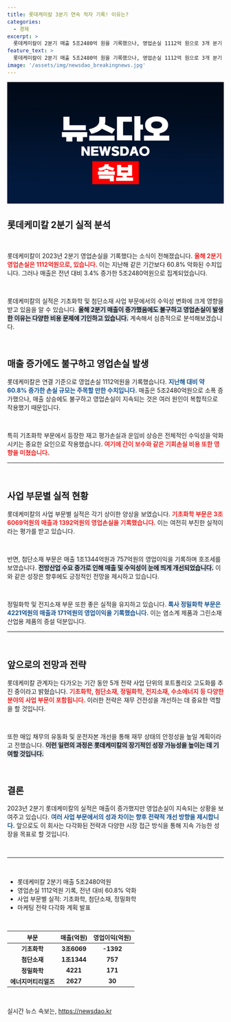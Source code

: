 ```yaml
---
title: 롯데케미칼 3분기 연속 적자 기록! 이유는?
categories:
  - 경제
excerpt: >
  롯데케미칼이 2분기 매출 5조2480억 원을 기록했으나, 영업손실 1112억 원으로 3개 분기 연속 적자에 시달리고 있습니다. 기초화학과 첨단소재에서의 수익성 악화가 주요 원인인데, 앞으로의 회복 가능성은 여전히 불투명합니다.
feature_text: >
  롯데케미칼이 2분기 매출 5조2480억 원을 기록했으나, 영업손실 1112억 원으로 3개 분기 연속 적자에 시달리고 있습니다. 기초화학과 첨단소재에서의 수익성 악화가 주요 원인인데, 앞으로의 회복 가능성은 여전히 불투명합니다.
image: '/assets/img/newsdao_breakingnews.jpg'
---
```


<p><img src="/assets/img/newsdao_breakingnews.jpg" alt="flaretime 속보" /></p>

<h2 data-ke-size="size26">롯데케미칼 2분기 실적 분석</h2>

<p data-ke-size="size16">&nbsp;</p>

<p>롯데케미칼이 2023년 2분기 영업손실을 기록했다는 소식이 전해졌습니다. <b><span style="color: #ee2323;">올해 2분기 영업손실은 1112억원으로, 있습니다.</span></b> 이는 지난해 같은 기간보다 60.8% 악화된 수치입니다. 그러나 매출은 전년 대비 3.4% 증가한 5조2480억원으로 집계되었습니다.</p>

<p data-ke-size="size16">&nbsp;</p>

<p>롯데케미칼의 실적은 기초화학 및 첨단소재 사업 부문에서의 수익성 변화에 크게 영향을 받고 있음을 알 수 있습니다. <b><span style="background-color: #21538527;">올해 2분기 매출이 증가했음에도 불구하고 영업손실이 발생한 이유는 다양한 비용 문제에 기인하고 있습니다.</span></b> 계속해서 심층적으로 분석해보겠습니다.</p>

<p data-ke-size="size16">&nbsp;</p>

<h2 data-ke-size="size26">매출 증가에도 불구하고 영업손실 발생</h2>

<p>롯데케미칼은 연결 기준으로 영업손실 1112억원을 기록했습니다. <b><span style="color: #1a5490;">지난해 대비 약 60.8% 증가한 손실 규모는 주목할 만한 수치입니다.</span></b> 매출은 5조2480억원으로 소폭 증가했으나, 매출 상승에도 불구하고 영업손실이 지속되는 것은 여러 원인이 복합적으로 작용했기 때문입니다.</p>

<p data-ke-size="size16">&nbsp;</p>

<p>특히 기초화학 부문에서 등장한 재고 평가손실과 운임비 상승은 전체적인 수익성을 악화시키는 중요한 요인으로 작용했습니다. <b><span style="color: #ee2323;">여기에 간이 보수와 같은 기회손실 비용 또한 영향을 미쳤습니다.</span></b> </p>

<hr>

<p data-ke-size="size16">&nbsp;</p>

<h2 data-ke-size="size26">사업 부문별 실적 현황</h2>

<p>롯데케미칼의 사업 부문별 실적은 각기 상이한 양상을 보였습니다. <b><span style="color: #ee2323;">기초화학 부문은 3조6069억원의 매출과 1392억원의 영업손실을 기록했습니다.</span></b> 이는 여전히 부진한 실적이라는 평가를 받고 있습니다.</p>

<p data-ke-size="size16">&nbsp;</p>

<p>반면, 첨단소재 부문은 매출 1조1344억원과 757억원의 영업이익을 기록하며 호조세를 보였습니다. <b><span style="background-color: #21538527;">전방산업 수요 증가로 인해 매출 및 수익성이 눈에 띄게 개선되었습니다.</span></b> 이와 같은 성장은 향후에도 긍정적인 전망을 제시하고 있습니다.</p>

<p data-ke-size="size16">&nbsp;</p>

<p>정밀화학 및 전지소재 부문 또한 좋은 실적을 유지하고 있습니다. <b><span style="color: #1a5490;">록사 정밀화학 부문은 4221억원의 매출과 171억원의 영업이익을 기록했습니다.</span></b> 이는 염소계 제품과 그린소재 산업용 제품의 증설 덕분입니다.</p>

<hr>

<p data-ke-size="size16">&nbsp;</p>

<h2 data-ke-size="size26">앞으로의 전망과 전략</h2>

<p>롯데케미칼 관계자는 다가오는 기간 동안 5개 전략 사업 단위의 포트폴리오 고도화를 추진 중이라고 밝혔습니다. <b><span style="color: #ee2323;">기초화학, 첨단소재, 정밀화학, 전지소재, 수소에너지 등 다양한 분야의 사업 부문이 포함됩니다.</span></b> 이러한 전략은 재무 건전성을 개선하는 데 중요한 역할을 할 것입니다.</p>

<p data-ke-size="size16">&nbsp;</p>

<p>또한 매입 채무의 유동화 및 운전자본 개선을 통해 재무 상태의 안정성을 높일 계획이라고 전했습니다. <b><span style="background-color: #21538527;">이런 일련의 과정은 롯데케미칼의 장기적인 성장 가능성을 높이는 데 기여할 것입니다.</span></b> </p>

<p data-ke-size="size16">&nbsp;</p>

<h2 data-ke-size="size26">결론</h2>

<p>2023년 2분기 롯데케미칼의 실적은 매출이 증가했지만 영업손실이 지속되는 상황을 보여주고 있습니다. <b><span style="color: #1a5490;">여러 사업 부문에서의 성과 차이는 향후 전략적 개선 방향을 제시합니다.</span></b> 앞으로도 이 회사는 다각화된 전략과 다양한 시장 접근 방식을 통해 지속 가능한 성장을 목표로 할 것입니다.</p>

<p data-ke-size="size16">&nbsp;</p>

<hr>

<p data-ke-size="size16">&nbsp;</p>

<ul>
<li>롯데케미칼 2분기 매출 5조2480억원</li>
<li>영업손실 1112억원 기록, 전년 대비 60.8% 악화</li>
<li>사업 부문별 실적: 기초화학, 첨단소재, 정밀화학</li>
<li>마케팅 전략 다각화 계획 발표</li>
</ul>

<p data-ke-size="size16">&nbsp;</p>

<table style="width: 100%; border-collapse: collapse;">
<thead>
<tr>
<th style="text-align: center;"><b>부문</b></th>
<th style="text-align: center;"><b>매출(억원)</b></th>
<th style="text-align: center;"><b>영업이익(억원)</b></th>
</tr>
</thead>
<tbody>
<tr>
<td style="text-align: center;"><b>기초화학</b></td>
<td style="text-align: center; height: 17px;"><b>3조6069</b></td>
<td style="text-align: center; height: 17px;"><b>-1392</b></td>
</tr>
<tr>
<td style="text-align: center;"><b>첨단소재</b></td>
<td style="text-align: center; height: 17px;"><b>1조1344</b></td>
<td style="text-align: center; height: 17px;"><b>757</b></td>
</tr>
<tr>
<td style="text-align: center;"><b>정밀화학</b></td>
<td style="text-align: center; height: 17px;"><b>4221</b></td>
<td style="text-align: center; height: 17px;"><b>171</b></td>
</tr>
<tr>
<td style="text-align: center;"><b>에너지머티리얼즈</b></td>
<td style="text-align: center; height: 17px;"><b>2627</b></td>
<td style="text-align: center; height: 17px;"><b>30</b></td>
</tr>
</tbody>
</table>

<p data-ke-size="size16">&nbsp;</p>
실시간 뉴스 속보는, <a href="https://newsdao.kr" rel="dofollow">https://newsdao.kr</a>


